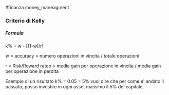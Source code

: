 #finanza 
money_maneagment


### Criterio di Kelly
##### Formula
k% = w - [(1-w)/r] 

w = accuracy = numero operazioni in vincita / totale operazioni

r = Risk/Reward rateo = 
media gain per operazione in vincita /  media gain per operazione in perdita


Esempio di un risultato
k% = 0.05 = 5%
vuol dire che per come e' andato il passato, posso investire in ogni asset massimo il 5% del capitale.